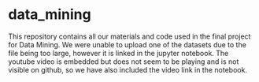 # data_mining

This repository contains all our materials and code used in the final project for Data Mining. We were unable to upload one of the datasets due to the file being too large, however it is linked in the jupyter notebook. The youtube video is embedded but does not seem to be playing and is not visible on github, so we have also included the video link in the notebook.
